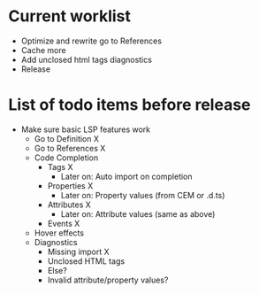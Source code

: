 # Current worklist

- Optimize and rewrite go to References
- Cache more
- Add unclosed html tags diagnostics
- Release

# List of todo items before release

- Make sure basic LSP features work
    - Go to Definition X
    - Go to References X
    - Code Completion
        - Tags X
            - Later on: Auto import on completion
        - Properties X
            - Later on: Property values (from CEM or .d.ts)
        - Attributes X
            - Later on: Attribute values (same as above)
        - Events X
    - Hover effects
    - Diagnostics
        - Missing import X
        - Unclosed HTML tags
        - Else?
        - Invalid attribute/property values?



